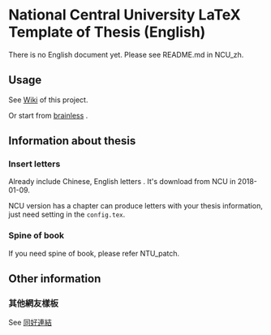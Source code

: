 # National Central University LaTeX Template of Thesis (English)
There is no English document yet. Please see README.md in NCU_zh.

## Usage
See [Wiki](https://github.com/sppmg/TW_Thesis_Template/wiki) of this project.

Or start from [brainless](https://github.com/sppmg/TW_Thesis_Template/wiki/%E7%84%A1%E8%85%A6%E6%89%8B%E5%86%8A) .

## Information about thesis

### Insert letters

Already include Chinese, English letters . It's download from NCU in 2018-01-09.

NCU version has a chapter can produce letters with your thesis information, just need setting in the `config.tex`.

### Spine of book
If you need spine of book, please refer NTU_patch.

## Other information
### 其他網友樣板
See [同好連結](https://github.com/sppmg/TW_Thesis_Template/wiki/%E5%90%8C%E5%A5%BD%E9%80%A3%E7%B5%90)

